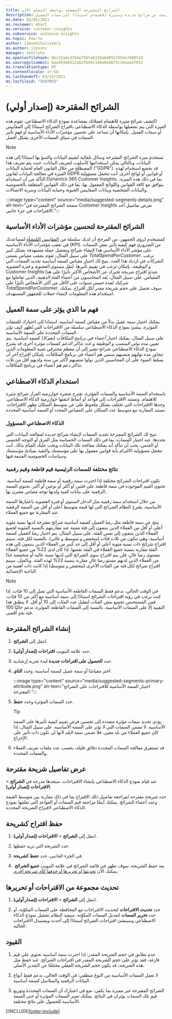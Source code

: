 ```yaml
---
title: الشرائح المقترحة المشغلة بواسطة التعلم الآلي
description: دع التعلم الآلي يساعدك في البحث عن شرائح جديدة ومثيرة للاهتمام استنادًا إلى سمات العميل.
ms.date: 02/01/2021
ms.reviewer: mhart
ms.service: customer-insights
ms.subservice: audience-insights
ms.topic: how-to
author: JimsonChalissery
ms.author: jimsonc
manager: shellyha
ms.openlocfilehash: bbc22adcd7b6e756fa6128abd855795de7480f2d
ms.sourcegitcommit: bae40184312ab27b95c140a044875c2daea37951
ms.translationtype: HT
ms.contentlocale: ar-SA
ms.lasthandoff: 03/15/2021
ms.locfileid: "5597053"
---
```

# <a name="suggested-segments-preview"></a>الشرائح المقترحة (إصدار أولي)

اكتشف شرائح مثيرة للاهتمام لعملائك بمساعدة نموذج الذكاء الاصطناعي. تقوم هذه الميزة التي يتم تشغيلها بواسطة الذكاء الاصطناعي باقتراح الشرائح استنادًا إلى المقاييس أو سمات العميل. بإمكانها أن تساعد على تحسين مؤشرات الأداء الأساسية أو فهم تأثير السمات في سياق السمات الأخرى بشكل أفضل. 

> [!NOTE]
> تستخدم ميزة الشرائح المقترحة وسائل تلقائية لتقييم البيانات والتنبؤ بها استنادًا إلى هذه البيانات، وبالتالي يمكن استخدامها كأسلوب لتعريف البيانات‬، حيث يتم تعريف هذا المصطلح من خلال القانون العام لحماية البيانات ("GDPR"). قد يخضع استخدام لهذه الميزة في معالجة البيانات لقانون GDPR أو قوانين أو لوائح أخرى. أنت تتحمل مسؤولية التأكد من أن استخدام Dynamics 365 Customer Insights، بما في ذلك هذه الميزة، يتوافق مع كافة القوانين واللوائح المعمول بها، بما في ذلك القوانين المتعلقة بالخصوصية والبيانات الشخصية وبيانات المقاييس الحيوية وحماية البيانات وسرية الاتصالات.

:::image type="content" source="media/suggested-segments-details.png" alt-text="صفحة الشرائح المقترحة في Customer Insights تعرض تفاصيل أحد الاقتراحات في جزء جانبي.":::

## <a name="suggested-segments-to-improve-your-kpis"></a>الشرائح المقترحة لتحسين مؤشرات الأداء الأساسية

كمستخدم لرؤى الجمهور، من المرجح أن لديك سلسلة من [المقاييس المُنشأة](measures.md) لمساعدتك في تعقب مؤشرات الأداء الأساسية (KPI). من الضروري فهم كيفية تأثير بعض السمات على مؤشر الأداء الأساسي هذا لإنشاء شرائح وتشغيل حملة مستهدفة بشكل كبير.   
على سبيل المثال، تقوم بتعقب مقياس يسمى *TotalSpendPerCustomer*. ترغب الشركات في ازدياد هذا العدد. يتيح لك اختيار مقياس كسمة أساسية تحديد السمات التي ترغب في تقييم تأثيرها. لنقل *مستوى العضوية* و *فترة العضوية‏‎* و *الوظيفة*. بإمكان Customer Insights عندئذٍ اقتراح شريحة تخبرك عن الأشخاص الأكثر تأثيرًا على هذا المقياس. على سبيل المثال، يُعد *المحاسبون* من أعضاء الفئة *الذهبية*، الذين تعاملوا مع شركتك لمدة *خمس سنوات على الأقل* من أكثر الأشخاص تأثيرًا على *TotalSpendPerCustomer*. سوف تحصل على حجم شريحة مقدر لكل اقتراح. يمكنك استخدام هذه المعلومات لإنشاء حملات للجمهور المستهدف.

## <a name="understand-what-influences-a-customer-attribute"></a>فهم ما الذي يؤثر على سمة العميل

يمكنك اختيار سمة عميل بدلاً من مقياس كسمة أساسية. استنادا إلى اختيارك للسمات المؤثرة، ينشئ نموذج الذكاء الاصطناعي سلسلة من الاقتراحات التي تُظهر كيف تؤثر السمات المحددة على السمة الأساسية.   
على سبيل المثال، يمكنك اختيار *أعضاء في برنامج المكافآت (نعم/لا)* كسمة أساسية. يتم تعيين *مدة تولي المنصب* و *الوظيفة* و *عدد تذاكر الدعم* كسمات مؤثرة أخرى قد يقترح نموذج الذكاء الاصطناعي شرائح تشير إلى أن معظم محترفي تقنية المعلومات الذين تتجاوز مدة توليهم منصبهم سنتين هم أعضاء في برنامج المكافآت. بإمكان اقتراح آخر أن يسلط الضوء على أن المحاسبين الذين تولوا منصبهم لأكثر من سنة ولديهم أقل من ثلاث تذاكر دعم هم أعضاء في برنامج المكافآت. 

## <a name="artificial-intelligence-usage"></a>استخدام الذكاء الاصطناعي

باستخدام السمة الأساسية والسمات المؤثرة، تقترح شجرة خوارزمية القرار شرائح مثيرة للاهتمام. وتستند الاقتراحات إلى قواعد أو أنماط انتقتها خوارزمية الذكاء الاصطناعي. وحدها الاقتراحات التي تختلف بشكل ملحوظ على عن متوسط السكان تظهر كاقتراحات. تستند المقارنة مع متوسط عدد السكان على المقياس المحدد أو السمة أساسية المحددة.

### <a name="responsible-ai"></a>الذكاء الاصطناعي المسؤول

تتيح لك الشرائح المقترحة تحديد السمات لإنشاء شرائح جديدة لمعالجة البيانات التي تحددها. عند اختيار السمات، بما في ذلك السمات الحساسة مثل العرق أو التوجه الجنسي أو الجنس، يجب أن تتأكد أنه يمكنك معالجة تلك البيانات ويجب عليك القيام بذلك. أنت تتحمل مسؤولية الالتزام بأية قوانين معمول بها على مؤسستك والتقيد بمبادئ مؤسستك وسياسات الخصوصية المتبعة فيها.

### <a name="different-results-for-primary-attributes-with-categorical-and-numeric-values"></a>نتائج مختلفة للسمات الرئيسية قيم قاطعة وقيم رقمية

تكون اقتراحات الشرائح مختلفة إذا اخترت سمة رقمية أو سمة قاطعة كسمة أساسية. تحتوي القيم الموجودة في سمة قاطعة على فئتين أو أكثر أو نوعين أو أكثر. تحتوي السمة الرقمية على بيانات كمية ولديها توجه مقياس مقترن بها.

من خلال استخدام سمة رقمية مثل *الدخل السنوي* أو *فترة العضوية* باعتبارها السمة الأساسية، يقترح النظام الشرائح التي لها قيمة متوسط أعلى أو أقل من السمة الرقمية عند المقارنة مع جميع العملاء.

ينتج عن سمة قاطعة مثل *رضا العميل* كسمة أساسية شرائح مقترحة لديها نسبة مئوية أعلى أو أقل من العملاء الذين ينتمون إلى فئة معينة عند مقارنتهم بالنسبة المئوية لجميع العملاء الذين ينتمون إلى نفس الفئة. على سبيل المثال، يتم اختيار *رضا العميل* كسمة أساسية، وهي تتكون من ثلاث فئات (*منخفض* و *متوسط* و *عالي*). بالنسبة لكل فئة، سيتم اقتراح شرائح ذات نسبة مئوية أعلى أو أقل إلى حد كبير من العملاء الذين ينتمون إلى هذه الفئة مقارنة بنسبة جميع العملاء في الفئة نفسها. إذا كان لدى 22% من جميع العملاء مستوى رضا *عالٍ*، فلن يتم اقتراح سوى الشرائح التي لديها نسبة عالية أو منخفضة جدًا من العملاء الذين لديهم مستو رضا *عالٍ* مقارنة بنسبة 22% لهذه الفئة. وبالمثل، سيتم اقتراح شرائح لكل فئة من الفئات الأخرى (*منخفض* و *متوسط*) إذا كانت ذات أهمية من الناحية الإحصائية.

> [!NOTE]
> في الوقت الحالي، ندعم فقط السمات القاطعة الأساسية التي تصل إلى 10 فئات. إذا كنت ترغب في رؤية اقتراحات الشرائح استنادًا إلى سمة أساسية مع أكثر من 10 فئات، فمن المستحسن تجميع بعض الفئات لتقليل عدد الفئات إلى 10 أو أقل. لا ينطبق هذا التقييد إلا على السمات الأساسية. بالنسبة إلى السمات القاطعة المؤثرة، ندعم حاليًا 100 فئة بحدٍ أقصى.

## <a name="generate-suggested-segments"></a>إنشاء الشرائح المقترحة

1. انتقل إلى **الشرائح**.

1. حدد علامة التبويب **اقتراحات (إصدار أولي)**.

1. حدد **الحصول على اقتراحات جديدة** لبدء تجربة إرشادية.

1. اختر مقياسًا أو سمة عميل كسمة أساسية، وحدد **التاي**.

   :::image type="content" source="media/suggested-segments-primary-attribute.png" alt-text="اختيار السمة الأساسية للاقتراحات على الشرائح المقترحة.":::

1. حدد السمات المؤثرة وحدد **حفظ‏‎**.
   
   > [!TIP]
   > يؤدي تحديد سمات مؤثرة متعددة إلى تحسين فرص تقييم كيفية تأثيرها على السمة الأساسية. لا تضمن السمات التي لا تؤثر على السمة الأساسية. على سبيل المثال، إذا كان جميع العملاء من بلد معين، فلا تضمن سمة *البلد* لأنها لن تكون ذات تأثير على الإخراج.

1. قد تستغرق معالجة السمات المحددة دقائق قليلة، بحسب عدد ملفات تعريف العملاء والسمات المحددة. 

## <a name="view-details-of-a-suggested-segment"></a>عرض تفاصيل شريحة مقترحة

عند قيام نموذج الذكاء الاصطناعي بإنشاء الاقتراحات، ستجدها مدرجة في **الشرائح** > **الاقتراحات (إصدار أولي)**.
 
حدد شريحة مقترحة لمراجعة تفاصيل ذلك الاقتراح بما في ذلك مقارنة بين متوسط القيمة وعدد أعضاء الشرائح. يمكنك أيضًا مراجعة قيم السمات أو القواعد التي تعلمها نموذج الذكاء الاصطناعي لاقتراح الشريحة المحددة.

## <a name="save-a-suggestion-as-a-segment"></a>حفظ اقتراح كشريحة

1. انتقل إلى **الشرائح** > **الاقتراحات (إصدار أولي)**.

1. حدد الشريحة التي تريد حفظها. 

1. في الجزء الجانبي، حدد **حفظ كشريحة**. 

1. بعد حفظ الشريحة، سوف تظهر في قائمة الشرائح في علامة التبويب **جميع الشرائح**. يمكنك الآن [تحديثها أو تحريرها أو حذفها كأي شريحة أخرى](segments.md).

## <a name="refresh-or-edit-a-set-of-suggestions"></a>تحديث مجموعة من الاقتراحات أو تحريرها

1. انتقل إلى **الشرائح** > **الاقتراحات (إصدار أولي)**.

1. حدد **تحديث الاقتراحات** لتحديث الاقتراحات مع المحافظة على السمات المكوّنة. أو حدد **تحرير السمات** لتعديل السمات المكوّنة. سيعيد النظام تشغيل نموذج الذكاء الاصطناعي وسينشئ اقتراحات الشرائح استنادًا إلى أحدث ويستبدل الاقتراحات الحالية.

## <a name="limitations"></a>القيود

1. عدم تطابق في حجم الشريحة المقدر: إذا اخترت سمة أساسية تحتوي على قيم فارغة، فقد تؤثر على حجم الشريحة المقدر في اقتراحات الشرائح. عند حفظ مثل هذه الشريحة، قد يكون حجم الشريحة الفعلي مختلفًا عن التقدير الأصلي.
 
2. لا تعمل السمات الأساسية من النوع منطقي: في الوقت الحالي، ندعم فقط أنواع البيانات الرقمية والسلاسل كسمة أساسية.

3. الشرائح المقترحة غير مميزة بما يكفي: ضع في اعتبارك أن السمات المحددة وتوزيع قيم تلك السمات يؤثران في النتائج. يمكنك تغيير السمات المؤثرة أو حتى السمة الأساسية للحصول على نتائج مختلفة.



[!INCLUDE[footer-include](../includes/footer-banner.md)]